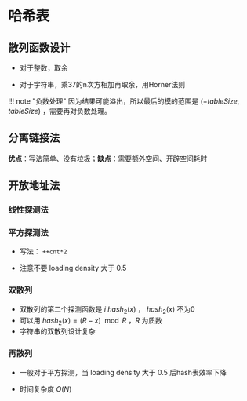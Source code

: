 # 哈希表

## 散列函数设计

* 对于整数，取余

* 对于字符串，乘37的n次方相加再取余，用Horner法则

!!! note "负数处理"
    因为结果可能溢出，所以最后的模的范围是 $(-tableSize,tableSize)$ ，需要再对负数处理。

## 分离链接法

**优点**：写法简单、没有垃圾；**缺点**：需要额外空间、开辟空间耗时

## 开放地址法

### 线性探测法

### 平方探测法

* 写法： `++cnt*2` 

* 注意不要 loading density 大于 0.5 

### 双散列

* 双散列的第二个探测函数是 $i\ hash_{2}(x)$ ， $hash_{2}(x)$ 不为0
* 可以用 $hash_{2}(x) = (R-x) \mod {R}$ ，$R$ 为质数
* 字符串的双散列设计复杂

### 再散列

* 一般对于平方探测，当 loading density 大于 0.5 后hash表效率下降

* 时间复杂度 $O(N)$ 